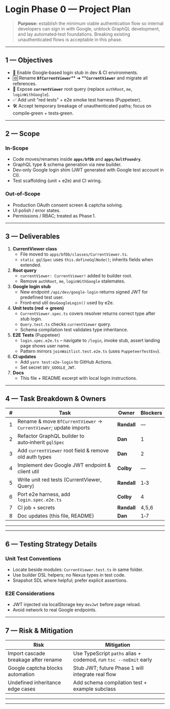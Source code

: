 # Login Phase 0 — Project Plan

> **Purpose:** establish the minimum viable authentication flow so internal developers can sign in with Google, unblock GraphQL development, and lay automated‑test foundations. Breaking existing unauthenticated flows is acceptable in this phase.

---

## 1 — Objectives

- 🔑 Enable Google‑based login stub in dev & CI environments.
- 🆔 Rename **`BfCurrentViewer`**\*\* ➜ \*\***`CurrentViewer`** and migrate all references.
- 📜 Expose **`currentViewer`** root query (replace `authRoot`, `me`, `loginWithGoogle`).
- ✅ Add unit “red tests” + e2e smoke test harness (Puppeteer).
- 🛠️ Accept temporary breakage of unauthenticated paths; focus on compile‑green + tests‑green.

---

## 2 — Scope

### In‑Scope

- Code moves/renames inside **`apps/bfDb`** and **`apps/boltFoundry`**.
- GraphQL type & schema generation via new builder.
- Dev‑only Google login shim (JWT generated with Google test account in CI).
- Test scaffolding (unit + e2e) and CI wiring.

### Out‑of‑Scope

- Production OAuth consent screen & captcha solving.
- UI polish / error states.
- Permissions / RBAC; treated as Phase 1.

---

## 3 — Deliverables

1. **CurrentViewer class**
   - File moved to `apps/bfDb/classes/CurrentViewer.ts`.
   - `static gqlSpec` uses `this.defineGqlNode()`; inherits fields when extended.
2. **Root query**
   - `currentViewer: CurrentViewer!` added to builder root.
   - Remove `authRoot`, `me`, `loginWithGoogle` stalemates.
3. **Google login stub**
   - New endpoint `/api/dev/google-login` returns signed JWT for predefined test user.
   - Front‑end util `devGoogleLogin()` used by e2e.
4. **Unit tests (red → green)**
   - `CurrentViewer.spec.ts` covers resolver returns correct type after stub login.
   - `Query.test.ts` checks `currentViewer` query.
   - Schema compilation test validates type inheritance.
5. **E2E Tests** (Puppeteer)
   - `login.spec.e2e.ts` – navigate to `/login`, invoke stub, assert landing page shows user name.
   - Pattern mirrors `joinWaitlist.test.e2e.ts` (uses `PuppeteerTestEnv`).
6. **CI updates**
   - Add `yarn test:e2e-login` to GitHub Actions.
   - Set secret `DEV_GOOGLE_JWT`.
7. **Docs**
   - This file + README excerpt with local login instructions.

---

## 4 — Task Breakdown & Owners

|  # | Task                                                              | Owner       | Blockers |
| -- | ----------------------------------------------------------------- | ----------- | -------- |
|  1 | Rename & move `BfCurrentViewer` → `CurrentViewer`; update imports | **Randall** | —        |
|  2 | Refactor GraphQL builder to auto‑inherit `gqlSpec`                | **Dan**     | 1        |
|  3 | Add `currentViewer` root field & remove old auth types            | **Dan**     | 2        |
|  4 | Implement dev Google JWT endpoint & client util                   | **Colby**   | —        |
|  5 | Write unit red tests (CurrentViewer, Query)                       | **Randall** | 1‑3      |
|  6 | Port e2e harness, add `login.spec.e2e.ts`                         | **Colby**   | 4        |
|  7 | CI job + secrets                                                  | **Randall** | 4,5,6    |
|  8 | Doc updates (this file, README)                                   | **Dan**     | 1‑7      |

---

---

## 6 — Testing Strategy Details

### Unit Test Conventions

- Locate beside modules: `CurrentViewer.test.ts` in same folder.
- Use builder DSL helpers; no Nexus types in test code.
- Snapshot SDL where helpful; prefer explicit assertions.

### E2E Considerations

- JWT injected via localStorage key `devJwt` before page reload.
- Avoid network to real Google endpoints.

---

## 7 — Risk & Mitigation

|  Risk                                | Mitigation                                                       |
| ------------------------------------ | ---------------------------------------------------------------- |
| Import cascade breakage after rename | Use TypeScript `paths` alias + codemod, run `tsc --noEmit` early |
| Google captcha blocks automation     | Stub JWT; future Phase 1 will integrate real flow                |
| Undefined inheritance edge cases     | Add schema compilation test + example subclass                   |

---

---
